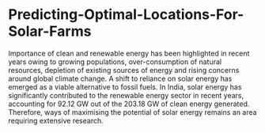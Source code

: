 # Predicting-Optimal-Locations-For-Solar-Farms

Importance of clean and renewable energy has been highlighted in recent years owing to growing populations, over-consumption of natural resources, depletion of existing sources of energy and rising concerns around global climate change. A shift to reliance on solar energy has emerged as a viable alternative to fossil fuels. In India, solar energy has significantly contributed to the renewable energy sector in recent years, accounting for 92.12 GW out of the 203.18 GW of clean energy generated. Therefore,  ways of maximising the potential of solar energy remains an area requiring extensive research. 
